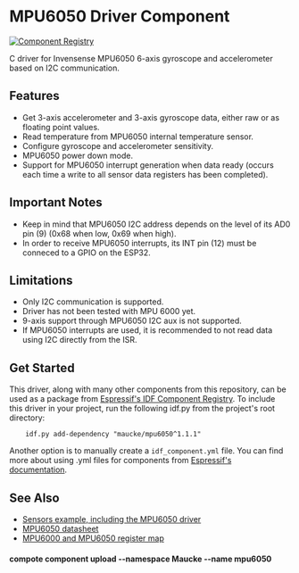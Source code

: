 # MPU6050 Driver Component

[![Component Registry](https://components.espressif.com/components/maucke/mpu6050/badge.svg)](https://components.espressif.com/components/maucke/mpu6050)

C driver for Invensense MPU6050 6-axis gyroscope and accelerometer based on I2C communication.

## Features

- Get 3-axis accelerometer and 3-axis gyroscope data, either raw or as floating point values. 
- Read temperature from MPU6050 internal temperature sensor.
- Configure gyroscope and accelerometer sensitivity.
- MPU6050 power down mode.
- Support for MPU6050 interrupt generation when data ready (occurs each time a write to all sensor data registers has been completed).  

## Important Notes

- Keep in mind that MPU6050 I2C address depends on the level of its AD0 pin (9) (0x68 when low, 0x69 when high).
- In order to receive MPU6050 interrupts, its INT pin (12) must be conneced to a GPIO on the ESP32. 

## Limitations

- Only I2C communication is supported.
- Driver has not been tested with MPU 6000 yet.
- 9-axis support through MPU6050 I2C aux is not supported.
- If MPU6050 interrupts are used, it is recommended to not read data using I2C directly from the ISR. 

## Get Started

This driver, along with many other components from this repository, can be used as a package from [Espressif's IDF Component Registry](https://components.espressif.com). To include this driver in your project, run the following idf.py from the project's root directory:

```
    idf.py add-dependency "maucke/mpu6050^1.1.1"
```

Another option is to manually create a `idf_component.yml` file. You can find more about using .yml files for components from [Espressif's documentation](https://docs.espressif.com/projects/esp-idf/en/latest/esp32/api-guides/tools/idf-component-manager.html).

## See Also
* [Sensors example, including the MPU6050 driver](https://github.com/espressif/esp-bsp/tree/master/examples/sensors_example)
* [MPU6050 datasheet](https://invensense.tdk.com/wp-content/uploads/2015/02/MPU-6000-Datasheet1.pdf)
* [MPU6000 and MPU6050 register map](https://invensense.tdk.com/wp-content/uploads/2015/02/MPU-6000-Register-Map1.pdf)

#### compote component upload --namespace Maucke --name mpu6050